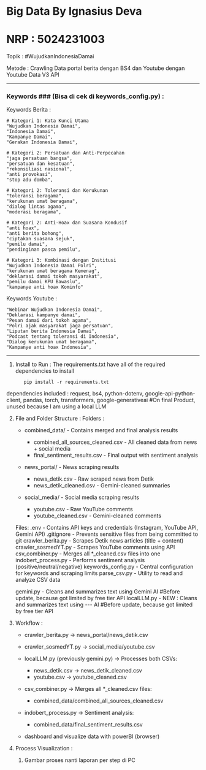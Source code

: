 # Big Data By Ignasius Deva
# NRP : 5024231003

Topik : #WujudkanIndonesiaDamai

Metode : Crawling Data portal berita dengan BS4 dan Youtube dengan Youtube Data V3 API

--------------------------------------------------------------------------------------
### Keywords ### (Bisa di cek di keywords_config.py) :

Keywords Berita :

    # Kategori 1: Kata Kunci Utama
    "Wujudkan Indonesia Damai",
    "Indonesia Damai",
    "Kampanye Damai",
    "Gerakan Indonesia Damai",
    
    # Kategori 2: Persatuan dan Anti-Perpecahan
    "jaga persatuan bangsa",
    "persatuan dan kesatuan",
    "rekonsiliasi nasional",
    "anti provokasi",
    "stop adu domba",
    
    # Kategori 2: Toleransi dan Kerukunan
    "toleransi beragama",
    "kerukunan umat beragama",
    "dialog lintas agama",
    "moderasi beragama",
    
    # Kategori 2: Anti-Hoax dan Suasana Kondusif
    "anti hoax",
    "anti berita bohong",
    "ciptakan suasana sejuk",
    "pemilu damai",
    "pendinginan pasca pemilu",
    
    # Kategori 3: Kombinasi dengan Institusi
    "Wujudkan Indonesia Damai Polri",
    "kerukunan umat beragama Kemenag",
    "deklarasi damai tokoh masyarakat",
    "pemilu damai KPU Bawaslu",
    "kampanye anti hoax Kominfo"

Keywords Youtube :

    "Webinar Wujudkan Indonesia Damai",
    "Deklarasi kampanye damai",
    "Pesan damai dari tokoh agama",
    "Polri ajak masyarakat jaga persatuan",
    "Liputan berita Indonesia Damai",
    "Podcast tentang toleransi di Indonesia",
    "Dialog kerukunan umat beragama",
    "Kampanye anti hoax Indonesia",
--------------------------------------------------------------------------------------

1. Install to Run :
  The requirements.txt have all of the required dependencies to install

          pip install -r requirements.txt

  dependencies included : request, bs4, python-dotenv, google-api-python-client, pandas, torch, transformers, google-generativeai #On final Product, unused because I am using a local LLM

2. File and Folder Structure :
    Folders :
    - combined_data/                     -   Contains merged and final analysis results
      - combined_all_sources_cleaned.csv - All cleaned data from news + social media
      - final_sentiment_results.csv      - Final output with sentiment analysis
    
    - news_portal/                       - News scraping results
      - news_detik.csv                   - Raw scraped news from Detik
      - news_detik_cleaned.csv           - Gemini-cleaned summaries
    
    - social_media/                      - Social media scraping results
      - youtube.csv                      - Raw YouTube comments
      - youtube_cleaned.csv              - Gemini-cleaned comments
    
    Files:
    .env                                 - Contains API keys and credentials (Instagram, YouTube API, Gemini API)
    .gitignore                           - Prevents sensitive files from being committed to git
    crawler_berita.py                    - Scrapes Detik news articles (title + content)
    crawler_sosmedYT.py                  - Scrapes YouTube comments using API
    csv_combiner.py                      - Merges all *_cleaned.csv files into one
    indobert_process.py                  - Performs sentiment analysis (positive/neutral/negative)
    keywords_config.py                   - Central configuration for keywords and scraping limits
    parse_csv.py                         - Utility to read and analyze CSV data
   
    gemini.py                            - Cleans and summarizes text using Gemini AI #Before update, because got limited by free tier API
    localLLM.py                          - NEW : Cleans and summarizes text using --- AI #Before update, because got limited by free tier API
    
4. Workflow :
   - crawler_berita.py → news_portal/news_detik.csv
   - crawler_sosmedYT.py → social_media/youtube.csv

   - localLLM.py (previously gemini.py) → Processes both CSVs:
     - news_detik.csv → news_detik_cleaned.csv
     - youtube.csv → youtube_cleaned.csv

   - csv_combiner.py → Merges all *_cleaned.csv files:
     - combined_data/combined_all_sources_cleaned.csv

   - indobert_process.py → Sentiment analysis:
     - combined_data/final_sentiment_results.csv

   - dashboard and visualize data with powerBI (browser)

5.  Process Visualization :
    1. Gambar proses nanti laporan per step di PC
